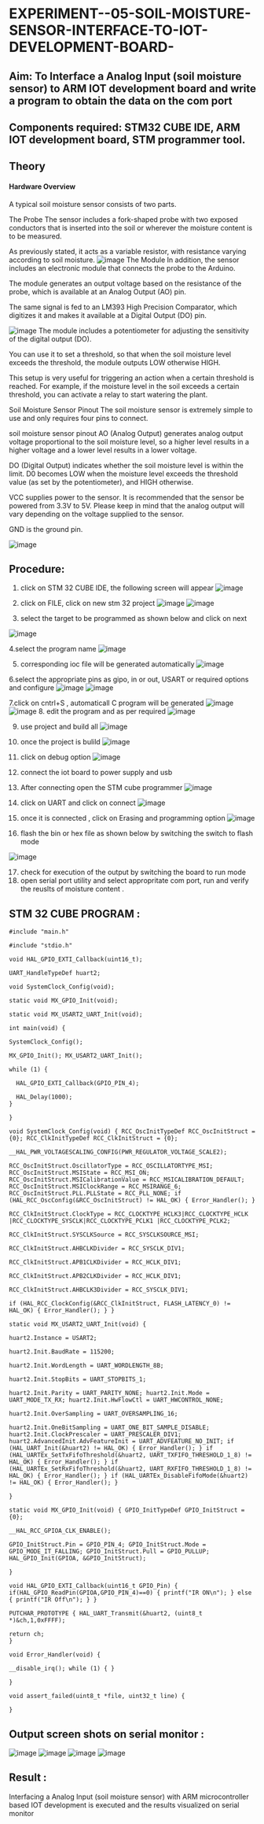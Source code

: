 # EXPERIMENT--05-SOIL-MOISTURE-SENSOR-INTERFACE-TO-IOT-DEVELOPMENT-BOARD-
## Aim: To Interface a Analog Input  (soil moisture sensor) to ARM IOT development board and write a  program to obtain  the data on the com port 
## Components required: STM32 CUBE IDE, ARM IOT development board,  STM programmer tool.
## Theory 
#### Hardware Overview
A typical soil moisture sensor consists of two parts.

The Probe
The sensor includes a fork-shaped probe with two exposed conductors that is inserted into the soil or wherever the moisture content is to be measured.

As previously stated, it acts as a variable resistor, with resistance varying according to soil moisture.
![image](https://github.com/vasanthkumarch/EXPERIMENT--05-SOIL-MOISTURE-SENSOR-INTERFACE-TO-IOT-DEVELOPMENT-BOARD-/assets/36288975/00e1751d-44e6-41e3-b261-717a657861be)
The Module
In addition, the sensor includes an electronic module that connects the probe to the Arduino.

The module generates an output voltage based on the resistance of the probe, which is available at an Analog Output (AO) pin.

The same signal is fed to an LM393 High Precision Comparator, which digitizes it and makes it available at a Digital Output (DO) pin.

![image](https://github.com/vasanthkumarch/EXPERIMENT--05-SOIL-MOISTURE-SENSOR-INTERFACE-TO-IOT-DEVELOPMENT-BOARD-/assets/36288975/85f21aed-ce9b-416c-8ad2-d0919eb32dbf)
The module includes a potentiometer for adjusting the sensitivity of the digital output (DO).

You can use it to set a threshold, so that when the soil moisture level exceeds the threshold, the module outputs LOW otherwise HIGH.

This setup is very useful for triggering an action when a certain threshold is reached. For example, if the moisture level in the soil exceeds a certain threshold, you can activate a relay to start watering the plant.


Soil Moisture Sensor Pinout
The soil moisture sensor is extremely simple to use and only requires four pins to connect.

soil moisture sensor pinout
AO (Analog Output) generates analog output voltage proportional to the soil moisture level, so a higher level results in a higher voltage and a lower level results in a lower voltage.

DO (Digital Output) indicates whether the soil moisture level is within the limit. D0 becomes LOW when the moisture level exceeds the threshold value (as set by the potentiometer), and HIGH otherwise.

VCC supplies power to the sensor. It is recommended that the sensor be powered from 3.3V to 5V. Please keep in mind that the analog output will vary depending on the voltage supplied to the sensor.

GND is the ground pin.

![image](https://github.com/vasanthkumarch/EXPERIMENT--05-SOIL-MOISTURE-SENSOR-INTERFACE-TO-IOT-DEVELOPMENT-BOARD-/assets/36288975/bf4f99ab-6c72-4d9b-9e65-40669401ce04)

## Procedure:
 1. click on STM 32 CUBE IDE, the following screen will appear 
 ![image](https://user-images.githubusercontent.com/36288975/226189166-ac10578c-c059-40e7-8b80-9f84f64bf088.png)

 2. click on FILE, click on new stm 32 project 
 ![image](https://user-images.githubusercontent.com/36288975/226189215-2d13ebfb-507f-44fc-b772-02232e97c0e3.png)
![image](https://user-images.githubusercontent.com/36288975/226189230-bf2d90dd-9695-4aaf-b2a6-6d66454e81fc.png)
3. select the target to be programmed  as shown below and click on next 

![image](https://user-images.githubusercontent.com/36288975/226189280-ed5dcf1d-dd8d-43ae-815d-491085f4863b.png)

4.select the program name 
![image](https://user-images.githubusercontent.com/36288975/226189316-09832a30-4d1a-4d4f-b8ad-2dc28f137711.png)


5. corresponding ioc file will be generated automatically 
![image](https://user-images.githubusercontent.com/36288975/226189378-3abbdee2-0df6-470f-a3cd-79c74e3d3ad8.png)

6.select the appropriate pins as gipo, in or out, USART or required options and configure 
![image](https://user-images.githubusercontent.com/36288975/226189403-f7179f1a-3eae-4637-826b-ab4ec35ba1e1.png)
![image](https://user-images.githubusercontent.com/36288975/226189425-2b2414ce-49b3-4b61-a260-c658cb2e4152.png)


7.click on cntrl+S , automaticall C program will be generated 
![image](https://user-images.githubusercontent.com/36288975/226189443-8b43451d-0b14-47e4-a20b-cc09c6ad8458.png)
![image](https://user-images.githubusercontent.com/36288975/226189450-85ffa969-2ffb-4788-81e5-72d60fdda0f1.png)
8. edit the program and as per required 
![image](https://user-images.githubusercontent.com/36288975/226189461-a573e62f-a109-4631-a250-a20925758fe0.png)

9. use project and build all 
![image](https://user-images.githubusercontent.com/36288975/226189554-3f7101ac-3f41-48fc-abc7-480bd6218dec.png)
10. once the project is bulild 
![image](https://user-images.githubusercontent.com/36288975/226189577-c61cc1eb-3990-4968-8aa6-aefffc766b70.png)

11. click on debug option 
![image](https://user-images.githubusercontent.com/36288975/226189625-37daa9a3-62e9-42b5-a5ce-2ac63345905b.png)

12. connect the  iot board to power supply and usb 

13. After connecting open the STM cube programmer 
![image](https://user-images.githubusercontent.com/36288975/227599356-9c465b7e-6bd0-436b-b4e8-742ed25e06ce.png)

14. click on UART and click on connect 
![image](https://user-images.githubusercontent.com/36288975/227599458-26976d4a-f2d4-49f0-a49f-31f46eb15761.png)

15. once it is connected , click on Erasing and programming option 
![image](https://user-images.githubusercontent.com/36288975/227599531-f03d277e-440f-4f8a-8875-97f8e8058c71.png)

16. flash the bin or hex file as shown below by switching the switch to flash mode 

![image](https://user-images.githubusercontent.com/36288975/227599656-dc4a635f-b5f1-44c8-84c5-ee0a592fa184.png)


17. check for execution of the output by switching the board to run mode 
18. open serial port utility and select appropritate com port, run and verify the reuslts of moisture content .


## STM 32 CUBE PROGRAM :
~~~
#include "main.h"

#include "stdio.h"

void HAL_GPIO_EXTI_Callback(uint16_t);

UART_HandleTypeDef huart2;

void SystemClock_Config(void);

static void MX_GPIO_Init(void);

static void MX_USART2_UART_Init(void);

int main(void) {

SystemClock_Config();

MX_GPIO_Init(); MX_USART2_UART_Init();

while (1) {

  HAL_GPIO_EXTI_Callback(GPIO_PIN_4);
  
  HAL_Delay(1000);
}

}

void SystemClock_Config(void) { RCC_OscInitTypeDef RCC_OscInitStruct = {0}; RCC_ClkInitTypeDef RCC_ClkInitStruct = {0};

__HAL_PWR_VOLTAGESCALING_CONFIG(PWR_REGULATOR_VOLTAGE_SCALE2);

RCC_OscInitStruct.OscillatorType = RCC_OSCILLATORTYPE_MSI; RCC_OscInitStruct.MSIState = RCC_MSI_ON; RCC_OscInitStruct.MSICalibrationValue = RCC_MSICALIBRATION_DEFAULT; RCC_OscInitStruct.MSIClockRange = RCC_MSIRANGE_6; RCC_OscInitStruct.PLL.PLLState = RCC_PLL_NONE; if (HAL_RCC_OscConfig(&RCC_OscInitStruct) != HAL_OK) { Error_Handler(); }

RCC_ClkInitStruct.ClockType = RCC_CLOCKTYPE_HCLK3|RCC_CLOCKTYPE_HCLK |RCC_CLOCKTYPE_SYSCLK|RCC_CLOCKTYPE_PCLK1 |RCC_CLOCKTYPE_PCLK2;

RCC_ClkInitStruct.SYSCLKSource = RCC_SYSCLKSOURCE_MSI;

RCC_ClkInitStruct.AHBCLKDivider = RCC_SYSCLK_DIV1;

RCC_ClkInitStruct.APB1CLKDivider = RCC_HCLK_DIV1;

RCC_ClkInitStruct.APB2CLKDivider = RCC_HCLK_DIV1;

RCC_ClkInitStruct.AHBCLK3Divider = RCC_SYSCLK_DIV1;

if (HAL_RCC_ClockConfig(&RCC_ClkInitStruct, FLASH_LATENCY_0) != HAL_OK) { Error_Handler(); } }

static void MX_USART2_UART_Init(void) {

huart2.Instance = USART2;

huart2.Init.BaudRate = 115200;

huart2.Init.WordLength = UART_WORDLENGTH_8B;

huart2.Init.StopBits = UART_STOPBITS_1;

huart2.Init.Parity = UART_PARITY_NONE; huart2.Init.Mode = UART_MODE_TX_RX; huart2.Init.HwFlowCtl = UART_HWCONTROL_NONE;

huart2.Init.OverSampling = UART_OVERSAMPLING_16;

huart2.Init.OneBitSampling = UART_ONE_BIT_SAMPLE_DISABLE; huart2.Init.ClockPrescaler = UART_PRESCALER_DIV1; huart2.AdvancedInit.AdvFeatureInit = UART_ADVFEATURE_NO_INIT; if (HAL_UART_Init(&huart2) != HAL_OK) { Error_Handler(); } if (HAL_UARTEx_SetTxFifoThreshold(&huart2, UART_TXFIFO_THRESHOLD_1_8) != HAL_OK) { Error_Handler(); } if (HAL_UARTEx_SetRxFifoThreshold(&huart2, UART_RXFIFO_THRESHOLD_1_8) != HAL_OK) { Error_Handler(); } if (HAL_UARTEx_DisableFifoMode(&huart2) != HAL_OK) { Error_Handler(); }

}

static void MX_GPIO_Init(void) { GPIO_InitTypeDef GPIO_InitStruct = {0};

__HAL_RCC_GPIOA_CLK_ENABLE();

GPIO_InitStruct.Pin = GPIO_PIN_4; GPIO_InitStruct.Mode = GPIO_MODE_IT_FALLING; GPIO_InitStruct.Pull = GPIO_PULLUP; HAL_GPIO_Init(GPIOA, &GPIO_InitStruct);

}

void HAL_GPIO_EXTI_Callback(uint16_t GPIO_Pin) { if(HAL_GPIO_ReadPin(GPIOA,GPIO_PIN_4)==0) { printf("IR ON\n"); } else { printf("IR Off\n"); } }

PUTCHAR_PROTOTYPE { HAL_UART_Transmit(&huart2, (uint8_t *)&ch,1,0xFFFF);

return ch;
}

void Error_Handler(void) {

__disable_irq(); while (1) { }

}

void assert_failed(uint8_t *file, uint32_t line) {

}
~~~


## Output screen shots on serial monitor   :
![image](https://github.com/SdMdZahi7/EXPERIMENT--05-SOIL-MOISTURE-SENSOR-INTERFACE-TO-IOT-DEVELOPMENT-BOARD-/assets/94187572/1d9ecf76-9e76-4217-9848-26e6e4f2d37e)
![image](https://github.com/SdMdZahi7/EXPERIMENT--05-SOIL-MOISTURE-SENSOR-INTERFACE-TO-IOT-DEVELOPMENT-BOARD-/assets/94187572/c2f1c620-e28e-440a-b490-898dabdae3cf)
![image](https://github.com/SdMdZahi7/EXPERIMENT--05-SOIL-MOISTURE-SENSOR-INTERFACE-TO-IOT-DEVELOPMENT-BOARD-/assets/94187572/956d4ee1-e81b-4566-b7ce-7d8e4f89c702)
![image](https://github.com/SdMdZahi7/EXPERIMENT--05-SOIL-MOISTURE-SENSOR-INTERFACE-TO-IOT-DEVELOPMENT-BOARD-/assets/94187572/f3aa9c00-a70e-4286-b58e-1fa3a095ff0b)

 
 
 
 
## Result :
Interfacing a Analog Input (soil moisture sensor) with ARM microcontroller based IOT development is executed and the results visualized on serial monitor 
